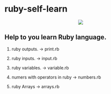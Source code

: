 # ruby-self-learn 

<p align="center" width="100px" height="100px"><img src="https://commons.wikimedia.org/wiki/File:Ruby_logo.svg"></p>

## Help to you learn Ruby language.

1) ruby outputs.
     -> print.rb

2) ruby inputs.
    -> input.rb

3) ruby variables.
    -> variable.rb
    
4) numers with operators in ruby
    -> numbers.rb

5) ruby Arrays
    -> arrays.rb
